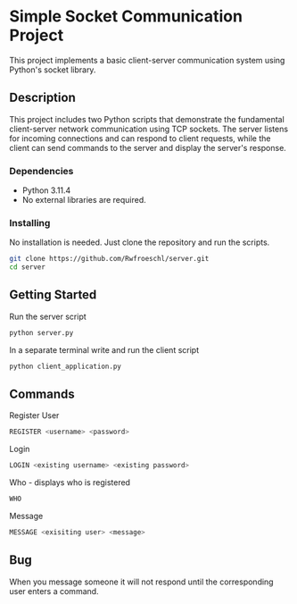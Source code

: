 # Simple Socket Communication Project

This project implements a basic client-server communication system using Python's socket library.

## Description

This project includes two Python scripts that demonstrate the fundamental client-server network communication using TCP sockets. The server listens for incoming connections and can respond to client requests, while the client can send commands to the server and display the server's response.

### Dependencies

* Python 3.11.4
* No external libraries are required.

### Installing

No installation is needed. Just clone the repository and run the scripts.

```bash
git clone https://github.com/Rwfroeschl/server.git
cd server
```

## Getting Started

Run the server script  
```python 
python server.py
```
In a separate terminal write and run the client script  
```python 
python client_application.py
```
## Commands

Register User  
```bash
REGISTER <username> <password>
```
Login  
```bash
LOGIN <existing username> <existing password>
```

Who - displays who is registered  
```bash
WHO
```
Message  
```bash
MESSAGE <exisiting user> <message>
```

## Bug

When you message someone it will not respond until the corresponding user enters a command.
